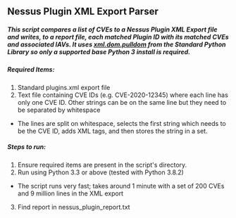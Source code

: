 ## Nessus Plugin XML Export Parser

##### This script compares a list of CVEs to a Nessus Plugin XML Export file and writes, to a report file, each matched Plugin ID with its matched CVEs and associated IAVs. It uses [xml.dom.pulldom](https://docs.python.org/3/library/xml.dom.pulldom.html) from the Standard Python Library so only a supported base Python 3 install is required. 

##### Required Items:
1. Standard plugins.xml export file
2.  Text file containing CVE IDs (e.g. CVE-2020-12345) where each line has only one CVE ID. Other strings can be on the same line but they need to be separated by whitespace
  * The lines are split on whitespace, selects the first string which needs to be the CVE ID, adds XML tags, and then stores the string in a set.
  
##### Steps to run:
1. Ensure required items are present in the script's directory.
2. Run using Python 3.3 or above (tested with Python 3.8.2)
  * The script runs very fast; takes around 1 minute with a set of 200 CVEs and 9 million lines in the XML export
3. Find report in nessus_plugin_report.txt
